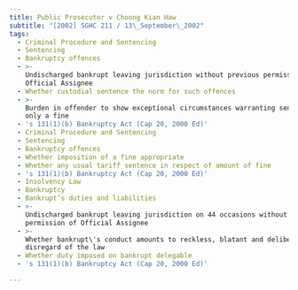 ```yaml
---
title: Public Prosecutor v Choong Kian Haw
subtitle: "[2002] SGHC 211 / 13\_September\_2002"
tags:
  - Criminal Procedure and Sentencing
  - Sentencing
  - Bankruptcy offences
  - >-
    Undischarged bankrupt leaving jurisdiction without previous permission of
    Official Assignee
  - Whether custodial sentence the norm for such offences
  - >-
    Burden in offender to show exceptional circumstances warranting sentence of
    only a fine
  - 's 131(1)(b) Bankruptcy Act (Cap 20, 2000 Ed)'
  - Criminal Procedure and Sentencing
  - Sentencing
  - Bankruptcy offences
  - Whether imposition of a fine appropriate
  - Whether any usual tariff sentence in respect of amount of fine
  - 's 131(1)(b) Bankruptcy Act (Cap 20, 2000 Ed)'
  - Insolvency Law
  - Bankruptcy
  - Bankrupt’s duties and liabilities
  - >-
    Undischarged bankrupt leaving jurisdiction on 44 occasions without prior
    permission of Official Assignee
  - >-
    Whether bankrupt\'s conduct amounts to reckless, blatant and deliberate
    disregard of the law
  - Whether duty imposed on bankrupt delegable
  - 's 131(1)(b) Bankruptcy Act (Cap 20, 2000 Ed)'

---
```


